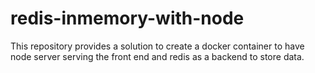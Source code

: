 # redis-inmemory-with-node
This repository provides a solution to create a docker container to have node server serving the front end and redis as a backend to store data.
